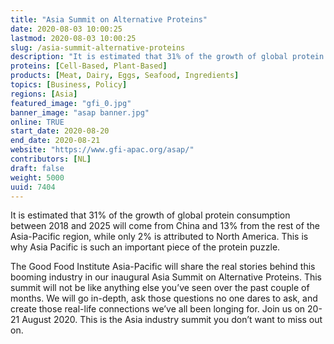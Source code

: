```yaml
---
title: "Asia Summit on Alternative Proteins"
date: 2020-08-03 10:00:25
lastmod: 2020-08-03 10:00:25
slug: /asia-summit-alternative-proteins
description: "It is estimated that 31% of the growth of global protein consumption between 2018 and 2025 will come from China and 13% from the rest of the Asia-Pacific region, while only 2% is attributed to North America. This is why Asia Pacific is such an important piece of the protein puzzle."
proteins: [Cell-Based, Plant-Based]
products: [Meat, Dairy, Eggs, Seafood, Ingredients]
topics: [Business, Policy]
regions: [Asia]
featured_image: "gfi_0.jpg"
banner_image: "asap banner.jpg"
online: TRUE
start_date: 2020-08-20
end_date: 2020-08-21
website: "https://www.gfi-apac.org/asap/"
contributors: [NL]
draft: false
weight: 5000
uuid: 7404
---
```

<p>It is estimated that 31% of the growth of global protein consumption between 2018 and 2025 will come from China and 13% from the rest of the Asia-Pacific region, while only 2% is attributed to North America. This is why Asia Pacific is such an important piece of the protein puzzle.</p>
<p>The Good Food Institute Asia-Pacific will share the real stories behind this booming industry in our inaugural Asia Summit on Alternative Proteins. This summit will not be like anything else you’ve seen over the past couple of months. We will go in-depth, ask those questions no one dares to ask, and create those real-life connections we’ve all been longing for. Join us on 20-21 August 2020. This is the Asia industry summit you don’t want to miss out on.</p>
